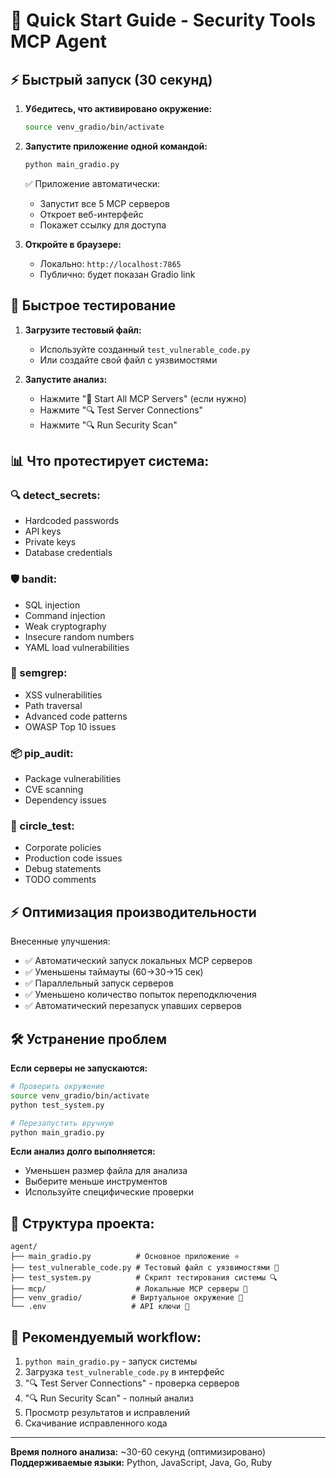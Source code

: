 # 🚀 Quick Start Guide - Security Tools MCP Agent

## ⚡ Быстрый запуск (30 секунд)

1. **Убедитесь, что активировано окружение:**
   ```bash
   source venv_gradio/bin/activate
   ```

2. **Запустите приложение одной командой:**
   ```bash
   python main_gradio.py
   ```
   
   ✅ Приложение автоматически:
   - Запустит все 5 MCP серверов
   - Откроет веб-интерфейс
   - Покажет ссылку для доступа

3. **Откройте в браузере:**
   - Локально: `http://localhost:7865`
   - Публично: будет показан Gradio link

## 🧪 Быстрое тестирование

1. **Загрузите тестовый файл:**
   - Используйте созданный `test_vulnerable_code.py`
   - Или создайте свой файл с уязвимостями

2. **Запустите анализ:**
   - Нажмите "🚀 Start All MCP Servers" (если нужно)
   - Нажмите "🔍 Test Server Connections"
   - Нажмите "🔍 Run Security Scan"

## 📊 Что протестирует система:

### 🔍 detect_secrets:
- Hardcoded passwords
- API keys
- Private keys
- Database credentials

### 🛡️ bandit:
- SQL injection
- Command injection
- Weak cryptography
- Insecure random numbers
- YAML load vulnerabilities

### 🎯 semgrep:
- XSS vulnerabilities
- Path traversal
- Advanced code patterns
- OWASP Top 10 issues

### 📦 pip_audit:
- Package vulnerabilities
- CVE scanning
- Dependency issues

### 🏢 circle_test:
- Corporate policies
- Production code issues
- Debug statements
- TODO comments

## ⚡ Оптимизация производительности

Внесенные улучшения:
- ✅ Автоматический запуск локальных MCP серверов
- ✅ Уменьшены таймауты (60→30→15 сек)
- ✅ Параллельный запуск серверов
- ✅ Уменьшено количество попыток переподключения
- ✅ Автоматический перезапуск упавших серверов

## 🛠️ Устранение проблем

**Если серверы не запускаются:**
```bash
# Проверить окружение
source venv_gradio/bin/activate
python test_system.py

# Перезапустить вручную
python main_gradio.py
```

**Если анализ долго выполняется:**
- Уменьшен размер файла для анализа
- Выберите меньше инструментов
- Используйте специфические проверки

## 📁 Структура проекта:

```
agent/
├── main_gradio.py          # Основное приложение ⭐
├── test_vulnerable_code.py # Тестовый файл с уязвимостями 🧪
├── test_system.py          # Скрипт тестирования системы 🔍
├── mcp/                    # Локальные MCP серверы 📡
├── venv_gradio/           # Виртуальное окружение 🐍
└── .env                   # API ключи 🔑
```

## 🎯 Рекомендуемый workflow:

1. `python main_gradio.py` - запуск системы
2. Загрузка `test_vulnerable_code.py` в интерфейс
3. "🔍 Test Server Connections" - проверка серверов
4. "🔍 Run Security Scan" - полный анализ
5. Просмотр результатов и исправлений
6. Скачивание исправленного кода

---
**Время полного анализа:** ~30-60 секунд (оптимизировано)  
**Поддерживаемые языки:** Python, JavaScript, Java, Go, Ruby 